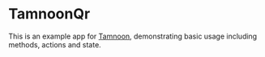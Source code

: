 # TamnoonQr

This is an example app for [Tamnoon](https://github.com/omer-sm/tamnoon), demonstrating basic usage including methods, actions and state.